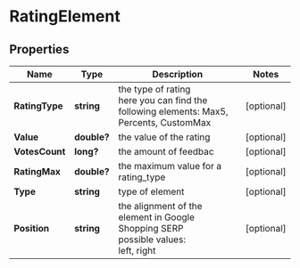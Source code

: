 # RatingElement


## Properties

| Name | Type | Description | Notes |
|------------ | ------------- | ------------- | -------------|
**RatingType** | **string** | the type of rating<br>here you can find the following elements: Max5, Percents, CustomMax |[optional]|
**Value** | **double?** | the value of the rating |[optional]|
**VotesCount** | **long?** | the amount of feedbac |[optional]|
**RatingMax** | **double?** | the maximum value for a rating_type |[optional]|
**Type** | **string** | type of element |[optional]|
**Position** | **string** | the alignment of the element in Google Shopping SERP<br>possible values:<br>left, right |[optional]|